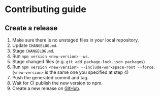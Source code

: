 # Contributing guide

## Create a release

1. Make sure there is no unstaged files in your local repository.
2. Update `CHANGELOG.md`.
3. Stage `CHANGELOG.md`.
4. Run `npm version <new-version> -ws`.
5. Stage changed files (e.g. `git add package-lock.json packages`)
6. Run `npm version <new-version> --include-workspace-root --force`. (`<new-version>` is the same one you specified at step 4)
7. Push the generated commit and tag.
8. Wait for CI publish the new version to npm.
9. Create a new release on [GitHub](https://github.com/pocka/storybook-addon-designs/releases).

